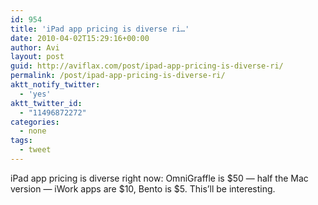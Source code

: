 ```yaml
---
id: 954
title: 'iPad app pricing is diverse ri…'
date: 2010-04-02T15:29:16+00:00
author: Avi
layout: post
guid: http://aviflax.com/post/ipad-app-pricing-is-diverse-ri/
permalink: /post/ipad-app-pricing-is-diverse-ri/
aktt_notify_twitter:
  - 'yes'
aktt_twitter_id:
  - "11496872272"
categories:
  - none
tags:
  - tweet
---
```

iPad app pricing is diverse right now: OmniGraffle is $50 — half the Mac version — iWork apps are $10, Bento is $5. This&#8217;ll be interesting.
